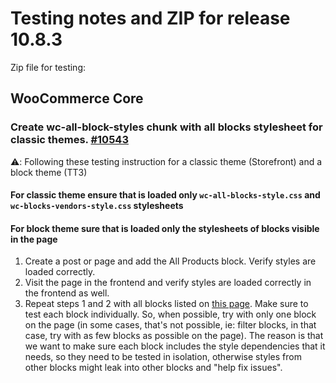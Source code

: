 # Testing notes and ZIP for release 10.8.3

Zip file for testing:

## WooCommerce Core

### Create wc-all-block-styles chunk with all blocks stylesheet for classic themes. [#10543](https://github.com/woocommerce/woocommerce-blocks/pull/10543)

⚠️: Following these testing instruction for a classic theme (Storefront) and a block theme (TT3)

#### For classic theme ensure that is loaded only `wc-all-blocks-style.css` and `wc-blocks-vendors-style.css` stylesheets

#### For block theme sure that is loaded only the stylesheets of blocks visible in the page

1. Create a post or page and add the All Products block. Verify styles are loaded correctly.
2. Visit the page in the frontend and verify styles are loaded correctly in the frontend as well.
3. Repeat steps 1 and 2 with all blocks listed on [this page](https://wordpress.org/plugins/woo-gutenberg-products-block/). Make sure to test each block individually. So, when possible, try with only one block on the page (in some cases, that's not possible, ie: filter blocks, in that case, try with as few blocks as possible on the page). The reason is that we want to make sure each block includes the style dependencies that it needs, so they need to be tested in isolation, otherwise styles from other blocks might leak into other blocks and "help fix issues".
